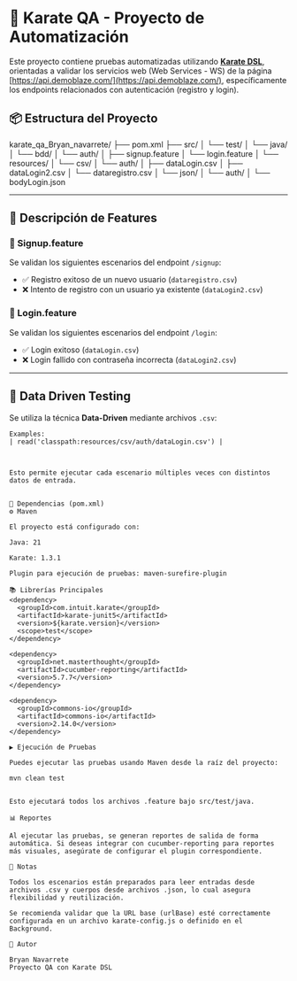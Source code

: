 # 🥋 Karate QA - Proyecto de Automatización

Este proyecto contiene pruebas automatizadas utilizando **[Karate DSL](https://github.com/karatelabs/karate)**, orientadas a validar los servicios web (Web Services - WS) de la página [https://api.demoblaze.com/](https://api.demoblaze.com/), específicamente los endpoints relacionados con autenticación (registro y login).

## 📦 Estructura del Proyecto

karate_qa_Bryan_navarrete/
├── pom.xml
├── src/
│ └── test/
│ └── java/
│ └── bdd/
│ └── auth/
│ ├── signup.feature
│ └── login.feature
│ └── resources/
│ └── csv/
│ └── auth/
│ ├── dataLogin.csv
│ ├── dataLogin2.csv
│ └── dataregistro.csv
│ └── json/
│ └── auth/
│ └── bodyLogin.json



---

## 📑 Descripción de Features

### 🔐 Signup.feature

Se validan los siguientes escenarios del endpoint `/signup`:

- ✅ Registro exitoso de un nuevo usuario (`dataregistro.csv`)
- ❌ Intento de registro con un usuario ya existente (`dataLogin2.csv`)

### 🔑 Login.feature

Se validan los siguientes escenarios del endpoint `/login`:

- ✅ Login exitoso (`dataLogin.csv`)
- ❌ Login fallido con contraseña incorrecta (`dataLogin2.csv`)

---

## 🔄 Data Driven Testing

Se utiliza la técnica **Data-Driven** mediante archivos `.csv`:

```karate
Examples:
| read('classpath:resources/csv/auth/dataLogin.csv') |



Esto permite ejecutar cada escenario múltiples veces con distintos datos de entrada.


🧾 Dependencias (pom.xml)
⚙️ Maven

El proyecto está configurado con:

Java: 21

Karate: 1.3.1

Plugin para ejecución de pruebas: maven-surefire-plugin

📚 Librerías Principales
<dependency>
  <groupId>com.intuit.karate</groupId>
  <artifactId>karate-junit5</artifactId>
  <version>${karate.version}</version>
  <scope>test</scope>
</dependency>

<dependency>
  <groupId>net.masterthought</groupId>
  <artifactId>cucumber-reporting</artifactId>
  <version>5.7.7</version>
</dependency>

<dependency>
  <groupId>commons-io</groupId>
  <artifactId>commons-io</artifactId>
  <version>2.14.0</version>
</dependency>

▶️ Ejecución de Pruebas

Puedes ejecutar las pruebas usando Maven desde la raíz del proyecto:

mvn clean test


Esto ejecutará todos los archivos .feature bajo src/test/java.

📊 Reportes

Al ejecutar las pruebas, se generan reportes de salida de forma automática. Si deseas integrar con cucumber-reporting para reportes más visuales, asegúrate de configurar el plugin correspondiente.

📌 Notas

Todos los escenarios están preparados para leer entradas desde archivos .csv y cuerpos desde archivos .json, lo cual asegura flexibilidad y reutilización.

Se recomienda validar que la URL base (urlBase) esté correctamente configurada en un archivo karate-config.js o definido en el Background.

👤 Autor

Bryan Navarrete
Proyecto QA con Karate DSL